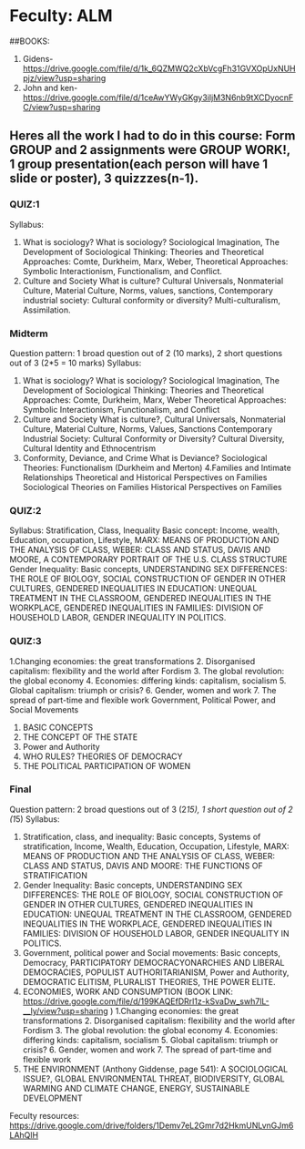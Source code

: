 # Feculty: ALM
##BOOKS:
1. Gidens- https://drive.google.com/file/d/1k_6QZMWQ2cXbVcgFh31GVXOpUxNUHpjz/view?usp=sharing 
2. John and ken- https://drive.google.com/file/d/1ceAwYWyGKgy3iljM3N6nb9tXCDyocnFC/view?usp=sharing 
## Heres all the work I had to do in this course: Form GROUP and 2 assignments were GROUP WORK!, 1 group presentation(each person will have 1 slide or poster), 3 quizzzes(n-1).

### QUIZ:1
Syllabus: 
1) What is sociology?
What is sociology?
Sociological Imagination, The Development of Sociological Thinking: Theories
and Theoretical Approaches: Comte, Durkheim, Marx, Weber, Theoretical Approaches:
Symbolic Interactionism, Functionalism, and Conflict.
2) Culture and Society
What is culture? Cultural
Universals, Nonmaterial Culture, Material Culture, Norms, values, sanctions,
Contemporary industrial society: Cultural conformity or diversity? Multi-culturalism, Assimilation.

### Midterm
Question pattern: 1 broad question out of 2 (10 marks), 2 short questions out of 3 (2*5 = 10 marks)
Syllabus:
1. What is sociology?
What is sociology? Sociological Imagination, The Development of Sociological Thinking: Theories and Theoretical Approaches: Comte, Durkheim, Marx, Weber
Theoretical Approaches: Symbolic Interactionism, Functionalism, and Conflict
2. Culture and Society
What is culture?, Cultural Universals, Nonmaterial Culture, Material Culture, Norms, Values, Sanctions
Contemporary Industrial Society: Cultural Conformity or Diversity?
Cultural Diversity, Cultural Identity and Ethnocentrism
3. Conformity, Deviance, and Crime
What is Deviance?
Sociological Theories: Functionalism (Durkheim and Merton)
4.Families and Intimate Relationships
Theoretical and Historical Perspectives on Families
Sociological Theories on Families
Historical Perspectives on Families

### QUIZ:2
Syllabus: 
Stratification, Class, Inequality 
Basic concept: Income, wealth, Education, occupation, Lifestyle, MARX: MEANS OF PRODUCTION AND THE ANALYSIS OF CLASS, WEBER: CLASS AND STATUS, DAVIS AND MOORE, A CONTEMPORARY PORTRAIT OF THE U.S. CLASS STRUCTURE
Gender Inequality: 
Basic concepts, UNDERSTANDING SEX DIFFERENCES: THE ROLE OF BIOLOGY, SOCIAL CONSTRUCTION OF GENDER IN OTHER CULTURES, GENDERED INEQUALITIES IN EDUCATION: UNEQUAL TREATMENT IN THE CLASSROOM, GENDERED INEQUALITIES IN THE WORKPLACE, GENDERED INEQUALITIES IN FAMILIES: DIVISION OF HOUSEHOLD LABOR, GENDER INEQUALITY IN POLITICS.

### QUIZ:3
1.Changing economies: the
great transformations
2. Disorganised capitalism: flexibility and the world after Fordism
3. The global revolution: the global economy
4. Economies: differing kinds: capitalism, socialism 
5. Global capitalism: triumph or crisis?
6. Gender, women and work
7. The spread of part-time and flexible work
Government, Political Power, and Social Movements
1. BASIC CONCEPTS
2. THE CONCEPT OF THE STATE
3. Power and Authority
4. WHO RULES? THEORIES OF DEMOCRACY
5. THE POLITICAL PARTICIPATION OF WOMEN

### Final
Question pattern: 2 broad questions out of 3 (2*15), 1 short question out of 2 (1*5)
Syllabus: 
1) Stratification, class, and inequality: Basic concepts, Systems of stratification, Income, Wealth, Education, Occupation, Lifestyle, MARX: MEANS OF PRODUCTION AND THE ANALYSIS OF CLASS, WEBER: CLASS AND STATUS, DAVIS AND MOORE: THE FUNCTIONS OF STRATIFICATION
2) Gender Inequality: Basic concepts, UNDERSTANDING SEX DIFFERENCES: THE ROLE OF BIOLOGY, SOCIAL CONSTRUCTION OF GENDER IN OTHER CULTURES, GENDERED INEQUALITIES IN EDUCATION: UNEQUAL TREATMENT IN THE CLASSROOM, GENDERED INEQUALITIES IN THE WORKPLACE, GENDERED INEQUALITIES IN FAMILIES: DIVISION OF HOUSEHOLD LABOR, GENDER INEQUALITY IN POLITICS.
3) Government, political power and Social movements: Basic concepts, Democracy, PARTICIPATORY DEMOCRACYONARCHIES AND LIBERAL DEMOCRACIES, POPULIST AUTHORITARIANISM, Power and Authority, DEMOCRATIC ELITISM, PLURALIST THEORIES, THE POWER ELITE.
4) ECONOMIES, WORK AND CONSUMPTION (BOOK LINK: https://drive.google.com/file/d/199KAQEfDRrl1z-kSvaDw_swh7lL-__ly/view?usp=sharing )
1.Changing economies: the
great transformations 2. Disorganised capitalism: flexibility and the world after Fordism 3. The global revolution: the global economy 4. Economies: differing kinds: capitalism, socialism  5. Global capitalism: triumph or crisis? 6. Gender, women and work 7. The spread of part-time and flexible work
5) THE ENVIRONMENT (Anthony Giddense, page 541): A SOCIOLOGICAL ISSUE?, GLOBAL ENVIRONMENTAL THREAT, BIODIVERSITY, GLOBAL WARMING AND CLIMATE CHANGE, ENERGY, SUSTAINABLE DEVELOPMENT


Feculty resources: https://drive.google.com/drive/folders/1Demv7eL2Gmr7d2HkmUNLvnGJm6LAhQlH
